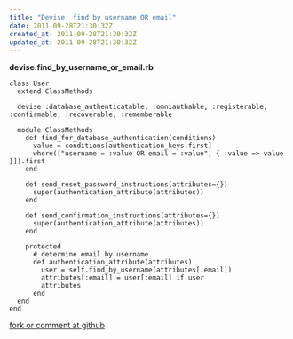 ```yaml
---
title: "Devise: find by username OR email"
date: 2011-09-28T21:30:32Z
created_at: 2011-09-28T21:30:32Z
updated_at: 2011-09-28T21:30:32Z
---
```


<strong>devise.find_by_username_or_email.rb</strong>

    class User
      extend ClassMethods
    
      devise :database_authenticatable, :omniauthable, :registerable, :confirmable, :recoverable, :rememberable
    
      module ClassMethods
        def find_for_database_authentication(conditions)
          value = conditions[authentication_keys.first]
          where(["username = :value OR email = :value", { :value => value }]).first
        end
    
        def send_reset_password_instructions(attributes={})
          super(authentication_attribute(attributes))
        end
    
        def send_confirmation_instructions(attributes={})
          super(authentication_attribute(attributes))
        end
    
        protected
          # determine email by username
          def authentication_attribute(attributes)
            user = self.find_by_username(attributes[:email])
            attributes[:email] = user[:email] if user
            attributes
          end
      end
    end

[fork or comment at github](https://gist.github.com/1249314)
